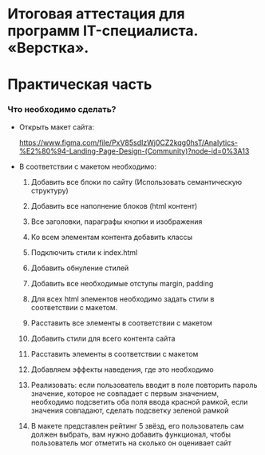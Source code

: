 # **Итоговая аттестация для программ IT-специалиста. «Верстка».**

# Практическая часть

### **Что необходимо сделать?**


 * Открыть макет сайта:

   https://www.figma.com/file/PxV85sdIzWj0CZ2kqg0hsT/Analytics-%E2%80%94-Landing-Page-Design-(Community)?node-id=0%3A13


* В соответствии с макетом необходимо:
    1. Добавить все блоки по сайту (Использовать семантическую структуру)

    2. Добавить все наполнение блоков (html контент)
    3. Все заголовки, параграфы кнопки и изображения
    4. Ко всем элементам контента добавить классы
    5. Подключить стили к index.html
    6. Добавить обнуление стилей
    7. Добавить все необходимые отступы margin, padding
    8. Для всех html элементов необходимо задать стили в соответствии с макетом.
    9. Расставить все элементы в соответствии с макетом
    10. Добавить стили для всего контента сайта
    11. Расставить элементы в соответствии с макетом
    12. Добавляем эффекты наведения, где это необходимо
    13. Реализовать: если пользователь вводит в поле повторить пароль значение, которое не совпадает с первым значением, необходимо подсветить оба поля ввода красной рамкой, если значения совпадают, сделать подсветку зеленой рамкой
    14. В макете представлен рейтинг 5 звёзд, его пользователь сам должен выбрать, вам нужно добавить функционал, чтобы пользователь мог отметить на сколько он оценивает сайт